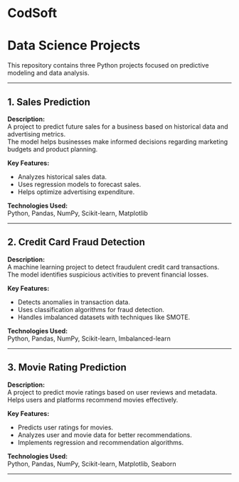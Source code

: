# CodSoft

# Data Science Projects

This repository contains three Python projects focused on predictive modeling and data analysis.

---

## 1. Sales Prediction

**Description:**  
A project to predict future sales for a business based on historical data and advertising metrics.  
The model helps businesses make informed decisions regarding marketing budgets and product planning.

**Key Features:**
- Analyzes historical sales data.
- Uses regression models to forecast sales.
- Helps optimize advertising expenditure.

**Technologies Used:**  
Python, Pandas, NumPy, Scikit-learn, Matplotlib

---

## 2. Credit Card Fraud Detection

**Description:**  
A machine learning project to detect fraudulent credit card transactions.  
The model identifies suspicious activities to prevent financial losses.

**Key Features:**
- Detects anomalies in transaction data.
- Uses classification algorithms for fraud detection.
- Handles imbalanced datasets with techniques like SMOTE.

**Technologies Used:**  
Python, Pandas, NumPy, Scikit-learn, Imbalanced-learn

---

## 3. Movie Rating Prediction

**Description:**  
A project to predict movie ratings based on user reviews and metadata.  
Helps users and platforms recommend movies effectively.

**Key Features:**
- Predicts user ratings for movies.
- Analyzes user and movie data for better recommendations.
- Implements regression and recommendation algorithms.

**Technologies Used:**  
Python, Pandas, NumPy, Scikit-learn, Matplotlib, Seaborn

---



